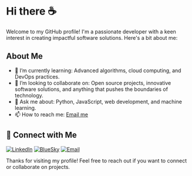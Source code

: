 # Hi there ☕️

Welcome to my GitHub profile! I'm a passionate developer with a keen interest in creating impactful software solutions. Here's a bit about me:

## About Me

- 🌱 I’m currently learning: Advanced algorithms, cloud computing, and DevOps practices.
- 👯 I’m looking to collaborate on: Open source projects, innovative software solutions, and anything that pushes the boundaries of technology.
- 💬 Ask me about: Python, JavaScript, web development, and machine learning.
- 📫 How to reach me: [Email me](mailto:aahepburn@example.com)

## 🔗 Connect with Me

[![LinkedIn](https://img.shields.io/badge/LinkedIn-0A66C2?style=for-the-badge&logo=linkedin&logoColor=white)](https://www.linkedin.com/in/aahepburn)
[![BlueSky](https://img.shields.io/badge/Twitter-1DA1F2?style=for-the-badge&logo=twitter&logoColor=white)](https://twitter.com/aahepburn)
[![Email](https://img.shields.io/badge/Email-EA4335?style=for-the-badge&logo=gmail&logoColor=white)](mailto:aahepburn@example.com)

Thanks for visiting my profile! Feel free to reach out if you want to connect or collaborate on projects.
